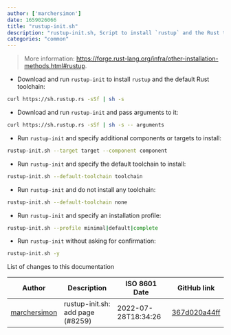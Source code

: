 ```yaml
---
author: ['marchersimon']
date: 1659026066
title: "rustup-init.sh"
description: "rustup-init.sh, Script to install `rustup` and the Rust toolchain."
categories: "common"
---
```

> More information: <https://forge.rust-lang.org/infra/other-installation-methods.html#rustup>.

- Download and run `rustup-init` to install `rustup` and the default Rust toolchain:

```bash
curl https://sh.rustup.rs -sSf | sh -s
```

- Download and run `rustup-init` and pass arguments to it:

```bash
curl https://sh.rustup.rs -sSf | sh -s -- arguments
```

- Run `rustup-init` and specify additional components or targets to install:

```bash
rustup-init.sh --target target --component component
```

- Run `rustup-init` and specify the default toolchain to install:

```bash
rustup-init.sh --default-toolchain toolchain
```

- Run `rustup-init` and do not install any toolchain:

```bash
rustup-init.sh --default-toolchain none
```

- Run `rustup-init` and specify an installation profile:

```bash
rustup-init.sh --profile minimal|default|complete
```

- Run `rustup-init` without asking for confirmation:

```bash
rustup-init.sh -y
```
List of changes to this documentation


Author | Description | ISO 8601 Date | GitHub link
------|-----|-----|-----
[marchersimon](mailto:50295997+marchersimon@users.noreply.github.com) | rustup-init.sh: add page (#8259) | 2022-07-28T18:34:26 | [367d020a44ff](https://github.com/tldr-pages/tldr/commit/367d020a44ffb4018516ffee116997f6f5439717)

